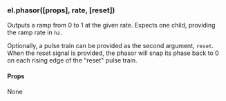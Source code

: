 ### el.phasor([props], rate, [reset])

Outputs a ramp from 0 to 1 at the given rate. Expects one child, providing
the ramp rate in `hz`.

Optionally, a pulse train can be provided as the second argument, `reset`. When
the reset signal is provided, the phasor will snap its phase back to 0 on each
rising edge of the "reset" pulse train.

#### Props

None

